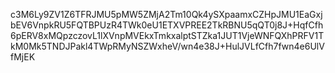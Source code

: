 c3M6Ly9ZV1Z6TFRJMU5pMW5ZMjA2Tm10Qk4ySXpaamxCZHpJMU1EaGxjbEV6VnpkRU5FQTBPUzR4TWk0eU1ETXVPREE2TkRBNU5qQT0j8J+HqfCfh6pERV8xMQpzczovL1lXVnpMVEkxTmkxalptSTZka1JUT1VjeWNFQXhPRFV1TkM0Mk5TNDJPakl4TWpRMyNSZWxheV/wn4e38J+HulJVLfCfh7fwn4e6UlVfMjEK
